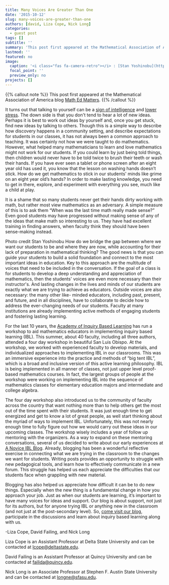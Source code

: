 ```yaml
---
title: Many Voices Are Greater Than One
date: '2015-10-12'
slug: many-voices-are-greater-than-one
authors: [david, Liza Cope, Nick Long]
categories:
  - guest post
tags: []
subtitle: ''
summary: 'This post first appeared at the Mathematical Association of America blog Math Ed Matters.'
lastmod: ''
featured: no
image:
  caption: '<i class="fas fa-camera-retro"></i> : [Stan Yoshinobu](http://theiblblog.blogspot.com/)'
  focal_point: ''
  preview_only: no
projects: []
---
```


<!-- This post first appeared at High Country News and is republished here with permission.-->
{{% callout note %}}
This post first appeared at the Mathematical Association of America blog [Math Ed Matters](http://maamathedmatters.blogspot.com/2015/10/many-voices-are-greater-than-one.html).
{{% /callout %}}

It turns out that talking to yourself can be a [sign of intelligence](https://gizmodo.com/talking-to-yourself-makes-you-smarter-5903023) and [lower stress](https://www.psychologytoday.com/us/blog/the-squeaky-wheel/201405/why-you-should-start-talking-yourself). The down side is that you don't tend to hear a lot of new ideas.  Perhaps it is best to work out ideas by yourself and, once you get stuck, find new ideas by talking to others. Though this is a simple way to describe how discovery happens in a community setting, and describe expectations for students in our classes, it has not always been a common approach to teaching. It was certainly not how we were taught to do mathematics. However, what helped many mathematicians to learn and love mathematics might not work for our students. If you could learn by just being told things, then children would never have to be told twice to brush their teeth or wash their hands. If you have ever seen a tablet or phone screen after an eight year old has used it, you know that the lesson on washing hands doesn’t stick. How do we get mathematics to stick in our students' minds like grime on an eight year old’s hands? In order to make lasting knowledge, you need to get in there, explore, and experiment with everything you see, much like a child at play.

It is a shame that so many students never get their hands dirty working with math, but rather most view mathematics as an adversary. A simple measure of this is to ask them “When was the last time math really made sense?” Even good students may have progressed without making sense of any of the ideas that make math so interesting to us. They have had excellent training in finding answers, when faculty think they should have been sense-making instead.


Photo credit Stan Yoshinobu
How do we bridge the gap between where we want our students to be and where they are now, while accounting for their lack of preparation in mathematical thinking? The good news is that you can guide your students to build a solid foundation and connect to the most important ideas in education. Key to this approach are the multitude of voices that need to be included in the conversation. If the goal of a class is for students to develop a deep understanding and appreciation of mathematics, then the students' voices are even more necessary than their instructor's. And lasting changes in the lives and minds of our students are exactly what we are trying to achieve as educators. Outside voices are also necessary: the many other like- minded educators, including past, present, and future, and in all disciplines, have to collaborate to decide how to address the ever-changing needs of our students. Faculty at many institutions are already implementing active methods of engaging students and fostering lasting learning.

For the last 10 years, the [Academy of Inquiry Based Learning](http://www.inquirybasedlearning.org/) has run a workshop to aid mathematics educators in implementing inquiry based learning (IBL). This summer, about 40 faculty, including all three authors, attended a four day workshop in beautiful San Luis Obispo. At the workshop, we worked with experienced faculty to develop materials, and individualized approaches to implementing IBL in our classrooms. This was an immersive experience into the practice and methods of “big tent IBL”, which is a broad and inclusive version of this active learning philosophy. IBL is being implemented in all manner of classes, not just upper level proof-based mathematics courses. In fact, the largest groups of people at the workshop were working on implementing IBL into the sequence of mathematics classes for elementary education majors and intermediate and college algebra.

The four day workshop also introduced us to the community of faculty across the country that want nothing more than to help others get the most out of the time spent with their students. It was just enough time to get energized and get to know a lot of great people, as well start thinking about the myriad of ways to implement IBL. Unfortunately, this was not nearly enough time to fully figure out how we would carry out these ideas in our upcoming classes. The workshop wisely includes a year of follow up mentoring with the organizers. As a way to expand on these mentoring conversations, several of us decided to write about our early experiences at [A Novice IBL Blog](https://noviceiblblog.wordpress.com/). Already, blogging has been a wonderful reflective exercise in connecting what we are trying in the classroom to the changes we want for students. Writing posts provides an opportunity to struggle with new pedagogical tools, and learn how to effectively communicate in a new forum. This struggle has helped us each appreciate the difficulties that our students face when grappling with new material.

Blogging has also helped us appreciate how difficult it can be to do new things. Especially when the new thing is a fundamental change in how you approach your job. Just as when our students are learning, it’s important to have many voices for ideas and support. Our blog is about support, not just for its authors, but for anyone trying IBL or anything new in the classroom (and not just at the post-secondary level). So, [come visit our blog](https://noviceiblblog.wordpress.com/), participate in the discussions and learn about inquiry based learning along with us.

-Liza Cope, David Failing, and Nick Long

Liza Cope is an Assistant Professor at Delta State University and can be contacted at lcope@deltastate.edu.

David Failing is an Assistant Professor at Quincy University and can be contacted at failida@quincy.edu.

Nick Long is an Associate Professor at Stephen F. Austin State University and can be contacted at longne@sfasu.edu.